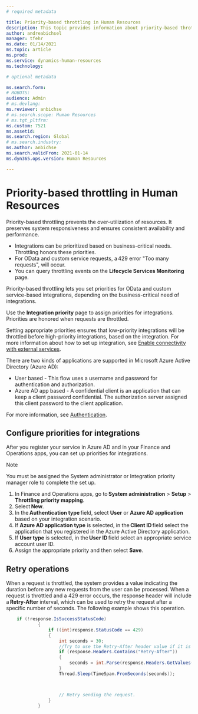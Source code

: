 ```yaml
---
# required metadata

title: Priority-based throttling in Human Resources
description: This topic provides information about priority-based throttling for OData and custom service-based integrations in Dynamics 365 Human Resources.
author: andreabichsel
manager: tfehr
ms.date: 01/14/2021
ms.topic: article
ms.prod: 
ms.service: dynamics-human-resources
ms.technology: 

# optional metadata

ms.search.form: 
# ROBOTS: 
audience: Admin
# ms.devlang: 
ms.reviewer: anbichse
# ms.search.scope: Human Resources
# ms.tgt_pltfrm: 
ms.custom: 7521
ms.assetid: 
ms.search.region: Global
# ms.search.industry: 
ms.author: anbichse
ms.search.validFrom: 2021-01-14
ms.dyn365.ops.version: Human Resources

---
```


# Priority-based throttling in Human Resources

Priority-based throttling prevents the over-utilization of resources. It preserves system responsiveness and ensures consistent availability and performance.

- Integrations can be prioritized based on business-critical needs. Throttling honors these priorities. 
- For OData and custom service requests, a 429 error "Too many requests", will occur. 
- You can query throttling events on the **Lifecycle Services Monitoring** page.  

Priority-based throttling lets you set priorities for OData and custom service-based integrations, depending on the business-critical need of integrations.

Use the **Integration priority** page to assign priorities for integrations. Priorities are honored when requests are throttled. 

Setting appropriate priorities ensures that low-priority integrations will be throttled before high-priority integrations, based on the integration. For more information about how to set up integration, see [Enable connectivity with external services](https://docs.microsoft.com/learn/modules/integrate-azure-finance-operations/7-connect-external). 

There are two kinds of applications are supported in Microsoft Azure Active Directory (Azure AD):

- User based - This flow uses a username and password for authentication and authorization. 
- Azure AD app based - A confidential client is an application that can keep a client password confidential. The authorization server assigned this client password to the client application. 

For more information, see [Authentication](services-home-page.md).
 
## Configure priorities for integrations 

After you register your service in Azure AD and in your Finance and Operations apps, you can set up priorities for integrations.

> [!NOTE]
> You must be assigned the System administrator or Integration priority manager role to complete the set up. 

1. In Finance and Operations apps, go to **System administration** > **Setup** > **Throttling priority mapping**. 
2. Select **New**. 
3. In the **Authentication type** field, select **User** or **Azure AD application** based on your integration scenario.
4. If **Azure AD application type** is selected, in the **Client ID** field select the application that you registered in the Azure Active Directory application.
5. If **User type** is selected, in the **User ID** field select an appropriate service account user ID.
6. Assign the appropriate priority and then select **Save**.

## Retry operations 

When a request is throttled, the system provides a value indicating the duration before any new requests from the user can be processed. When a request is throttled and a 429 error occurs, the response header will include a **Retry-After** interval, which can be used to retry the request after a specific number of seconds. The following example shows this operation. 

```C#
    if (!response.IsSuccessStatusCode) 
            { 
                if ((int)response.StatusCode == 429) 
                { 
                    int seconds = 30; 
                    //Try to use the Retry-After header value if it is returned. 
                    if (response.Headers.Contains("Retry-After")) 
                    { 
                        seconds = int.Parse(response.Headers.GetValues("Retry-After").FirstOrDefault()); 
                    } 
                    Thread.Sleep(TimeSpan.FromSeconds(seconds)); 



                    // Retry sending the request.
                } 
            } 
```
